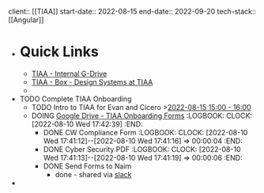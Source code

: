 client:: [[TIAA]] 
start-date:: 2022-08-15
end-date:: 2022-09-20
tech-stack:: [[Angular]]

- # Quick Links
	- [TIAA - Internal G-Drive](https://drive.google.com/drive/folders/0AEq2yor6kBcWUk9PVA)
	- [TIAA - Box - Design Systems at TIAA](https://app.box.com/folder/158069737470?s=zbc9mcf9mkzb1f9rvjlrpvhtguyxr3qp)
	-
- TODO Complete TIAA Onboarding
	- TODO Intro to TIAA for Evan and Cicero >[2022-08-15 15:00 - 16:00](#agenda://?start=1660590000000&end=1660593600000&allDay=false)
	- DOING [Google Drive - TIAA Onboarding Forms](https://drive.google.com/drive/folders/1FYFf2mpFxe-OaWbzVA1ocHukX93eiXtZ)
	  :LOGBOOK:
	  CLOCK: [2022-08-10 Wed 17:42:39]
	  :END:
		- DONE CW Compliance Form
		  :LOGBOOK:
		  CLOCK: [2022-08-10 Wed 17:41:12]--[2022-08-10 Wed 17:41:16] =>  00:00:04
		  :END:
		- DONE Cyber Security PDF
		  :LOGBOOK:
		  CLOCK: [2022-08-10 Wed 17:41:13]--[2022-08-10 Wed 17:41:19] =>  00:00:06
		  :END:
		- DONE Send Forms to Naim
			- done - shared via [slack](https://rangle.slack.com/archives/D0388E20T6Y/p1660167659095939)
-